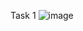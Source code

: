 Task 1
![image](https://github.com/Tohirjon-Odilov/Bootcamp-Result/assets/82634626/7f2309c1-a592-4366-9f9b-537332f399e5)

